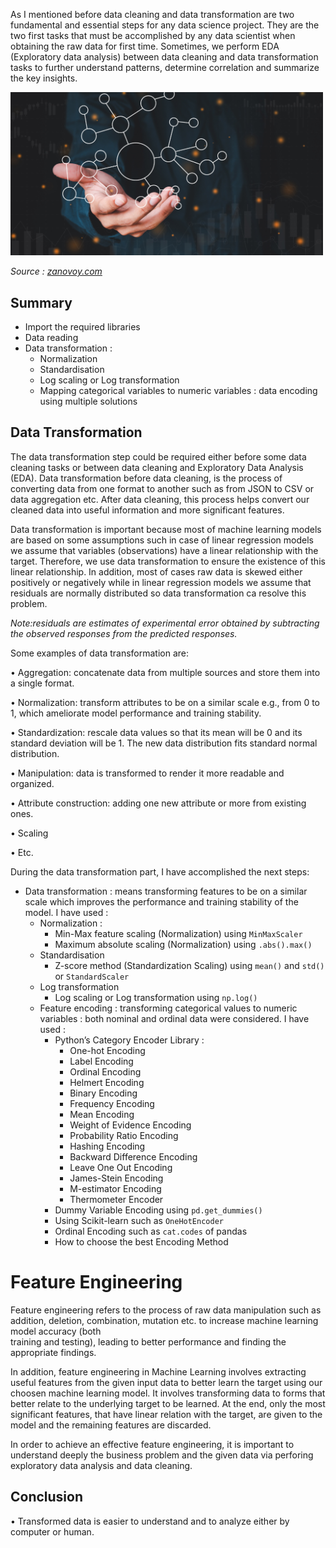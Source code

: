 As I mentioned before data cleaning and data transformation are two fundamental and essential steps for any data science project.
They are the two first tasks that must be accomplished by any data scientist when obtaining the raw data for first time.
Sometimes, we perform EDA (Exploratory data analysis) between data cleaning and data transformation tasks
to further understand patterns, determine correlation and summarize the key insights.

<div>
<img src="images/data_transformation.png "Data cleaning" width="500"/>
</div>

*Source : [zanovoy.com](https://www.zanovoy.com/blog-posts/data-transformation-the-benefits-of-taking-the-time-to-right-your-wrongs)*

## Summary 
- Import the required libraries
- Data reading
- Data transformation :
    - Normalization
    - Standardisation 
    - Log scaling or Log transformation 
    - Mapping categorical variables to numeric variables : data encoding using multiple solutions

##  Data Transformation 

The data transformation step could be required either before some data cleaning tasks or between data cleaning and Exploratory Data Analysis (EDA). Data transformation before data cleaning, is the process of converting data from one format to another such as from JSON to CSV or data aggregation etc. After data cleaning, this process helps convert our cleaned data into useful information and more significant features. 

Data transformation is important because most of machine learning models are based on some assumptions such in case of linear regression models
we assume that variables (observations) have a linear relationship with the target. Therefore, we use data transformation to ensure the existence of this linear relationship. 
In addition, most of cases raw data is skewed either positively or negatively while in linear regression models we assume that residuals are normally distributed so data transformation ca resolve this problem.

*Note:residuals are estimates of experimental error obtained by subtracting the observed responses from the predicted responses.* 

Some examples of data transformation are:

•	Aggregation: concatenate data from multiple sources and store them into a single format. 

•	Normalization: transform attributes to be on a similar scale e.g., from 0 to 1, which ameliorate model performance and training stability. 

•	Standardization: rescale data values so that its mean will be 0 and its standard deviation will be 1. The new data distribution fits standard normal distribution. 

•	Manipulation: data is transformed to render it more readable and organized. 

•	Attribute construction: adding one new attribute or more from existing ones.

•	Scaling

• Etc.

During the data transformation part, I have accomplished the next steps: 

- Data transformation : means transforming features to be on a similar scale which improves the performance and training stability of the model. I have used :
  - Normalization : 
    - Min-Max feature scaling (Normalization) using `MinMaxScaler`
    - Maximum absolute scaling (Normalization) using `.abs().max()`
  - Standardisation
    - Z-score method (Standardization Scaling) using `mean()` and `std()` or `StandardScaler` 
  - Log transformation
    - Log scaling or Log transformation using `np.log()` 
  - Feature encoding : transforming categorical values to numeric variables : both nominal and ordinal data were considered. I have used :
    - Python’s Category Encoder Library :
      - One-hot Encoding
      - Label Encoding
      - Ordinal Encoding
      - Helmert Encoding
      - Binary Encoding
      - Frequency Encoding
      - Mean Encoding
      - Weight of Evidence Encoding
      - Probability Ratio Encoding
      - Hashing Encoding
      - Backward Difference Encoding
      - Leave One Out Encoding
      - James-Stein Encoding
      - M-estimator Encoding
      - Thermometer Encoder
    - Dummy Variable Encoding using `pd.get_dummies()`
    - Using Scikit-learn such as `OneHotEncoder`
    - Ordinal Encoding such as `cat.codes` of pandas
    - How to choose the best Encoding Method
     
 # Feature Engineering
 Feature engineering refers to the process of raw data manipulation such as addition, deletion, combination, mutation etc. to increase machine learning model accuracy (both     
 training and testing), leading to better performance and finding the appropriate findings.

 In addition, feature engineering in Machine Learning involves extracting useful features from the given input data to better learn the target using our choosen machine learning model. It involves transforming data to forms that better relate to the underlying target to be learned. 
 At the end, only the most significant features, that have linear relation with the target, are given to the model and the remaining features are discarded.
 
In order to achieve an effective feature engineering, it is important to understand deeply the business problem and the given data via perforing exploratory data analysis and data cleaning.
 
## Conclusion
• Transformed data is easier to understand and to analyze either by computer or human.
